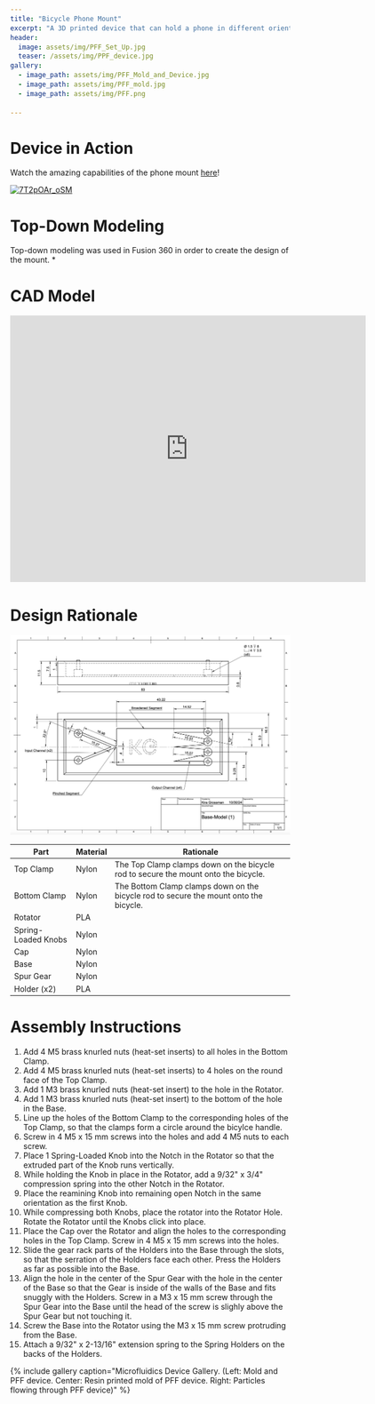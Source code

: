 ```yaml
---
title: "Bicycle Phone Mount"
excerpt: "A 3D printed device that can hold a phone in different orientations while attached to handle bars on a bicycle."
header:
  image: assets/img/PFF_Set_Up.jpg
  teaser: /assets/img/PPF_device.jpg
gallery:
  - image_path: assets/img/PFF_Mold_and_Device.jpg
  - image_path: assets/img/PFF_mold.jpg
  - image_path: assets/img/PFF.png
   
---
```


# Device in Action
Watch the amazing capabilities of the phone mount [here](https://youtu.be/7T2pOAr_oSM)!

[![7T2pOAr_oSM](https://img.youtube.com/vi/7T2pOAr_oSM/0.jpg)](https://youtu.be/7T2pOAr_oSM)


# Top-Down Modeling
Top-down modeling was used in Fusion 360 in order to create the design of the mount.
* 


# CAD Model

<iframe src="https://vanderbilt643.autodesk360.com/shares/public/SH286ddQT78850c0d8a4aa3385128126c77e?mode=embed" width="640" height="480" allowfullscreen="true" webkitallowfullscreen="true" mozallowfullscreen="true"  frameborder="0"></iframe>

# Design Rationale

![Labeled_Design](/assets/img/PFF_Drawing.jpg)


| Part                | Material | Rationale |
| ------------------- | -------- | --------- | 
| Top Clamp | Nylon | The Top Clamp clamps down on the bicycle rod to secure the mount onto the bicycle. |
| Bottom Clamp | Nylon | The Bottom Clamp clamps down on the bicycle rod to secure the mount onto the bicycle. |
| Rotator | PLA |  |
| Spring-Loaded Knobs | Nylon |  |
| Cap | Nylon |  |
| Base | Nylon |  |
| Spur Gear | Nylon |  |
| Holder (x2) | PLA |  |

# Assembly Instructions

1. Add 4 M5 brass knurled nuts (heat-set inserts) to all holes in the Bottom Clamp.
2. Add 4 M5 brass knurled nuts (heat-set inserts) to 4 holes on the round face of the Top Clamp.
3. Add 1 M3 brass knurled nuts (heat-set insert) to the hole in the Rotator.
4. Add 1 M3 brass knurled nuts (heat-set insert) to the bottom of the hole in the Base.
5. Line up the holes of the Bottom Clamp to the corresponding holes of the Top Clamp, so that the clamps form a circle around the bicylce handle.
6. Screw in 4 M5 x 15 mm screws into the holes and add 4 M5 nuts to each screw.
7. Place 1 Spring-Loaded Knob into the Notch in the Rotator so that the extruded part of the Knob runs vertically.
8. While holding the Knob in place in the Rotator, add a 9/32" x 3/4" compression spring into the other Notch in the Rotator. 
9. Place the reamining Knob into remaining open Notch in the same orientation as the first Knob.
10. While compressing both Knobs, place the rotator into the Rotator Hole. Rotate the Rotator until the Knobs click into place.
11. Place the Cap over the Rotator and align the holes to the corresponding holes in the Top Clamp. Screw in 4 M5 x 15 mm screws into the holes.
12. Slide the gear rack parts of the Holders into the Base through the slots, so that the serration of the Holders face each other. Press the Holders as far as possible into the Base.
13. Align the hole in the center of the Spur Gear with the hole in the center of the Base so that the Gear is inside of the walls of the Base and fits snuggly with the Holders. Screw in a M3 x 15 mm screw through the Spur Gear into the Base until the head of the screw is slighly above the Spur Gear but not touching it.
14. Screw the Base into the Rotator using the M3 x 15 mm screw protruding from the Base.
15. Attach a 9/32" x 2-13/16" extension spring to the Spring Holders on the backs of the Holders.

{% include gallery caption="Microfluidics Device Gallery. (Left: Mold and PFF device. Center: Resin printed mold of PFF device. Right: Particles flowing through PFF device)" %}

